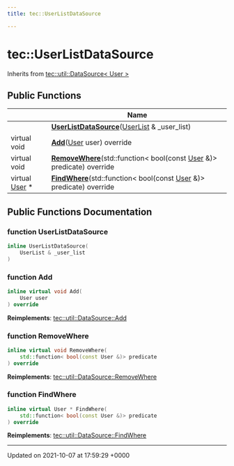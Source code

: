 ```yaml
---
title: tec::UserListDataSource

---
```


# tec::UserListDataSource





Inherits from [tec::util::DataSource< User >](/engine/Classes/classtec_1_1util_1_1_data_source/)

## Public Functions

|                | Name           |
| -------------- | -------------- |
| | **[UserListDataSource](/engine/Classes/classtec_1_1_user_list_data_source/#function-userlistdatasource)**([UserList](/engine/Classes/classtec_1_1_user_list/) & _user_list) |
| virtual void | **[Add](/engine/Classes/classtec_1_1_user_list_data_source/#function-add)**([User](/engine/Classes/classtec_1_1user_1_1_user/) user) override |
| virtual void | **[RemoveWhere](/engine/Classes/classtec_1_1_user_list_data_source/#function-removewhere)**(std::function< bool(const [User](/engine/Classes/classtec_1_1user_1_1_user/) &)> predicate) override |
| virtual [User](/engine/Classes/classtec_1_1user_1_1_user/) * | **[FindWhere](/engine/Classes/classtec_1_1_user_list_data_source/#function-findwhere)**(std::function< bool(const [User](/engine/Classes/classtec_1_1user_1_1_user/) &)> predicate) override |

## Public Functions Documentation

### function UserListDataSource

```cpp
inline UserListDataSource(
    UserList & _user_list
)
```


### function Add

```cpp
inline virtual void Add(
    User user
) override
```


**Reimplements**: [tec::util::DataSource::Add](/engine/Classes/classtec_1_1util_1_1_data_source/#function-add)


### function RemoveWhere

```cpp
inline virtual void RemoveWhere(
    std::function< bool(const User &)> predicate
) override
```


**Reimplements**: [tec::util::DataSource::RemoveWhere](/engine/Classes/classtec_1_1util_1_1_data_source/#function-removewhere)


### function FindWhere

```cpp
inline virtual User * FindWhere(
    std::function< bool(const User &)> predicate
) override
```


**Reimplements**: [tec::util::DataSource::FindWhere](/engine/Classes/classtec_1_1util_1_1_data_source/#function-findwhere)


-------------------------------

Updated on 2021-10-07 at 17:59:29 +0000